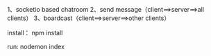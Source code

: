 
1、socketio based chatroom
2、send message（client==>server==>all clients）
3、boardcast（client==>server==>other clients）


install：
npm install

run:
nodemon index